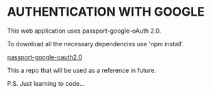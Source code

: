 # AUTHENTICATION WITH GOOGLE

This web application uses passport-google-oAuth 2.0. 

To download all the necessary dependencies use 'npm install'.

[passport-google-oauth2.0](http://www.passportjs.org/packages/passport-google-oauth20/)

This a repo that will be used as a reference in future.

P.S. Just learning to code...